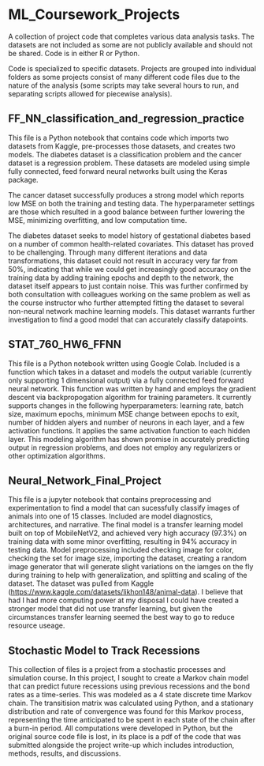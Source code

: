 # ML_Coursework_Projects
A collection of project code that completes various data analysis tasks. The datasets are not included as some are not publicly available and should not be shared. Code is in either R or Python.

Code is specialized to specific datasets. Projects are grouped into individual folders as some projects consist of many different code files due to the nature of the analysis (some scripts may take several hours to run, and separating scripts allowed for piecewise analysis).

## FF_NN_classification_and_regression_practice

This file is a Python notebook that contains code which imports two datasets from Kaggle, pre-processes those datasets, and creates two models. The diabetes dataset is a classification problem and the cancer dataset is a regression problem. These datasets are modeled using simple fully connected, feed forward neural networks built using the Keras package. 

The cancer dataset successfully produces a strong model which reports low MSE on both the training and testing data. The hyperparameter settings are those which resulted in a good balance between further lowering the MSE, minimizing overfitting, and low computation time. 

The diabetes dataset seeks to model history of gestational diabetes based on a number of common health-related covariates. This dataset has proved to be challenging. Through many different iterations and data transformations, this dataset could not result in accuracy very far from 50%, indicating that while we could get increasingly good accuracy on the training data by adding training epochs and depth to the network, the dataset itself appears to just contain noise. This was further confirmed by both consultation with colleagues working on the same problem as well as the course instructor who further attempted fitting the dataset to several non-neural network machine learning models. This dataset warrants further investigation to find a good model that can accurately classify datapoints. 

## STAT_760_HW6_FFNN

This file is a Python notebook written using Google Colab. Included is a function which takes in a dataset and models the output variable (currently only supporting 1 dimensional output) via a fully connected feed forward neural network. This function was written by hand and employs the gradient descent via backpropogation algorithm for training parameters. It currently supports changes in the following hyperparameters: learning rate, batch size, maximum epochs, minimum MSE change between epochs to exit, number of hidden alyers and number of neurons in each layer, and a few activation functions. It applies the same activation function to each hidden layer. This modeling algorithm has shown promise in accurately predicting output in regression problems, and does not employ any regularizers or other optimization algorithms. 

## Neural_Network_Final_Project

This file is a jupyter notebook that contains preprocessing and experimentation to find a model that can sucessfully classify images of animals into one of 15 classes. Included are model diagnostics, architectures, and narrative. The final model is a transfer learning model built on top of MobileNetV2, and achieved very high accuracy (97.3%) on training data with some minor overfitting, resulting in 94% accuracy in testing data. Model preprocessing included checking image for color, checking the set for image size, importing the dataset, creating a random image generator that will generate slight variations on the iamges on the fly during training to help with generalization, and splitting and scaling of the dataset. The dataset was pulled from Kaggle (https://www.kaggle.com/datasets/likhon148/animal-data). I believe that had I had more computing power at my disposal I could have created a stronger model that did not use transfer learning, but given the circumstances transfer learning seemed the best way to go to reduce resource useage.

## Stochastic Model to Track Recessions

This collection of files is a project from a stochastic processes and simulation course. In this project, I sought to create a Markov chain model that can predict future  recessions using previous recessions and the bond rates as a time-series. This was modeled as a 4 state discrete time Markov chain. The transitision matrix was calculated using Python, and a stationary distribution and rate of convergence was found for this Markov process, representing the time anticipated to be spent in each state of the chain after a burn-in period. All computations were developed in Python, but the original source code file is lost, in its place is a pdf of the code that was submitted alongside the project write-up which includes introduction, methods, results, and discussions.
